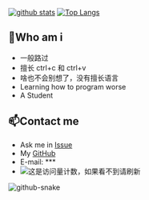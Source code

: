 

<!--
![banner](github-metrics.svg)
<a href="https://profile.codersrank.io/user/sudoskys/">
<img width="50%" align="left" src="https://cr-skills-chart-widget.azurewebsites.net/api/api?username=sudoskys&skills=Java,JSON,HTML,JavaScript,,Python,Shell,TypeScript,Vue" />
</a>
-->
<!--
<img width="50%" align="right" src="https://cr-skills-chart-widget.azurewebsites.net/api/api?username=sudoskys&skills=Java,JSON,HTML,JavaScript,,Python,Shell,TypeScript,Vue" />
-->

[![github stats](https://github-readme-stats.vercel.app/api?username=sisi0318&show_icons=true&count_private=true&include_all_commits=true&line_height=28&hide_rank=false&theme=dark&bg_color=DEG,1E90FF,87CEEB&text_color=E6E6FA&icon_color=FFFACD)](https://github.com/anuraghazra/github-readme-stats)
[![Top Langs](https://github-readme-stats.vercel.app/api/top-langs/?username=sisi0318&line_height=28&layout=compact&langs_count=10&hide=html&theme=dark&bg_color=DEG,87ceeb,0089A7&text_color=E6E6FA&icon_color=FFFACD)](https://github.com/anuraghazra/github-readme-stats)
<!--
can use hide=glsl,js
-->
##  👋Who am i

- 一般路过
- 擅长 ctrl+c 和 ctrl+v
- 啥也不会别想了，没有擅长语言
- Learning how to program worse
- A Student


## 📫Contact me

-   Ask me in [Issue](https://github.com/sisi0318/sisi0318/issues)
-   My [GitHub](https://github.com/sisi0318)
-   E-mail: ***
-   ![这是访问量计数，如果看不到请刷新](https://visitor-badge.laobi.icu/badge?page_id=sisi0318.README)


<picture>
  <source media="(prefers-color-scheme: dark)" srcset="[github-snake-dark.svg](https://github.com/sisi0318/sisi0318/blob/output/github-contribution-grid-snake-dark.svg)">
  <source media="(prefers-color-scheme: light)" srcset="https://github.com/sisi0318/sisi0318/blob/output/github-contribution-grid-snake.svg">
  <img alt="github-snake" src="[github-snake.svg](https://github.com/sisi0318/sisi0318/blob/output/github-contribution-grid-snake.svg)">
</picture>









